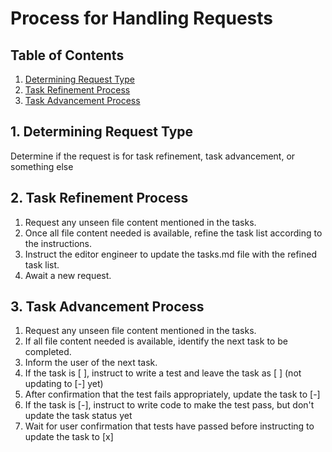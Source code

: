 # Process for Handling Requests

## Table of Contents
1. [Determining Request Type](#1-determining-request-type)
2. [Task Refinement Process](#2-task-refinement-process)
3. [Task Advancement Process](#3-task-advancement-process)

## 1. Determining Request Type
Determine if the request is for task refinement, task advancement, or something else

## 2. Task Refinement Process
1. Request any unseen file content mentioned in the tasks.
2. Once all file content needed is available, refine the task list according to the instructions.
3. Instruct the editor engineer to update the tasks.md file with the refined task list.
4. Await a new request.

## 3. Task Advancement Process
1. Request any unseen file content mentioned in the tasks.
2. If all file content needed is available, identify the next task to be completed.
3. Inform the user of the next task.
4. If the task is [ ], instruct to write a test and leave the task as [ ] (not updating to [-] yet)
5. After confirmation that the test fails appropriately, update the task to [-]
6. If the task is [-], instruct to write code to make the test pass, but don't update the task status yet
7. Wait for user confirmation that tests have passed before instructing to update the task to [x]
